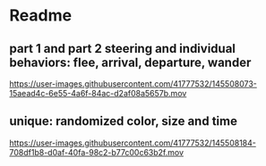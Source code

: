 # Readme

## part 1 and part 2 steering and individual behaviors: flee, arrival, departure, wander



https://user-images.githubusercontent.com/41777532/145508073-15aead4c-6e55-4a6f-84ac-d2af08a5657b.mov



## unique: randomized color, size and time



https://user-images.githubusercontent.com/41777532/145508184-708df1b8-d0af-40fa-98c2-b77c00c63b2f.mov


